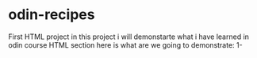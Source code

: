 # odin-recipes
First HTML project
in this project i will demonstarte what i have learned in odin course HTML section here is what are we going to demonstrate:
1-